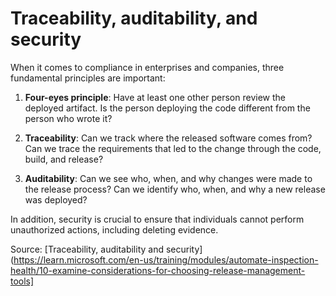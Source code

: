 # Traceability, auditability, and security

When it comes to compliance in enterprises and companies, three fundamental principles are important:

1. **Four-eyes principle**: Have at least one other person review the deployed artifact. Is the person deploying the code different from the person who wrote it?

2. **Traceability**: Can we track where the released software comes from? Can we trace the requirements that led to the change through the code, build, and release?

3. **Auditability**: Can we see who, when, and why changes were made to the release process? Can we identify who, when, and why a new release was deployed?

In addition, security is crucial to ensure that individuals cannot perform unauthorized actions, including deleting evidence.

Source: [Traceability, auditability and security](https://learn.microsoft.com/en-us/training/modules/automate-inspection-health/10-examine-considerations-for-choosing-release-management-tools]
